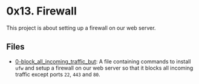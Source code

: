 # 0x13. Firewall

This project is about setting up a firewall on our web server.

## Files

- [0-block_all_incoming_traffic_but](./0-block_all_incoming_traffic_but): A 
file containing commands to install `ufw` and setup a firewall on our web server so that it blocks all incoming traffic except ports `22`, `443` and `80`.